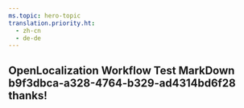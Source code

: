 ```yaml
---
ms.topic: hero-topic
translation.priority.ht: 
  - zh-cn
  - de-de
---
```

## OpenLocalization Workflow Test MarkDown b9f3dbca-a328-4764-b329-ad4314bd6f28 thanks!
